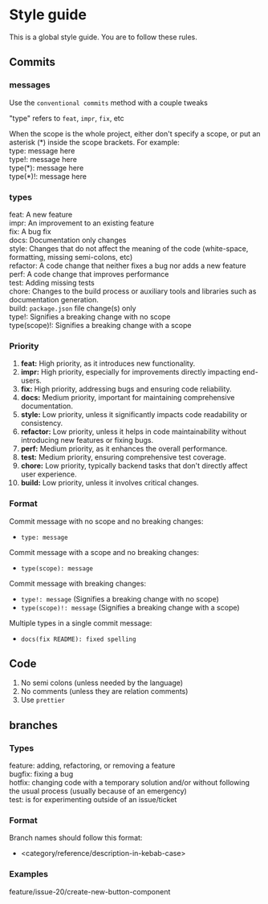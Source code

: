 # Style guide

This is a global style guide. You are to follow these rules.

## Commits

### messages

Use the `conventional commits` method with a couple tweaks

"type" refers to `feat`, `impr`, `fix`, etc

When the scope is the whole project, either don't specify a scope, or put an asterisk (\*) inside the scope brackets. For example:<br>
type: message here<br>
type!: message here<br>
type(\*): message here<br>
type(\*)!: message here<br>

### types

feat: A new feature<br>
impr: An improvement to an existing feature<br>
fix: A bug fix<br>
docs: Documentation only changes<br>
style: Changes that do not affect the meaning of the code (white-space, formatting, missing semi-colons, etc)<br>
refactor: A code change that neither fixes a bug nor adds a new feature<br>
perf: A code change that improves performance<br>
test: Adding missing tests<br>
chore: Changes to the build process or auxiliary tools and libraries such as documentation generation.<br>
build: `package.json` file change(s) only<br>
type!: Signifies a breaking change with no scope<br>
type(scope)!: Signifies a breaking change with a scope<br>

### Priority

1. **feat:** High priority, as it introduces new functionality.
2. **impr:** High priority, especially for improvements directly impacting end-users.
3. **fix:** High priority, addressing bugs and ensuring code reliability.
4. **docs:** Medium priority, important for maintaining comprehensive documentation.
5. **style:** Low priority, unless it significantly impacts code readability or consistency.
6. **refactor:** Low priority, unless it helps in code maintainability without introducing new features or fixing bugs.
7. **perf:** Medium priority, as it enhances the overall performance.
8. **test:** Medium priority, ensuring comprehensive test coverage.
9. **chore:** Low priority, typically backend tasks that don't directly affect user experience.
10. **build:** Low priority, unless it involves critical changes.

### Format

Commit message with no scope and no breaking changes:

- `type: message`

Commit message with a scope and no breaking changes:

- `type(scope): message`

Commit message with breaking changes:

- `type!: message` (Signifies a breaking change with no scope)
- `type(scope)!: message` (Signifies a breaking change with a scope)

Multiple types in a single commit message:

- `docs(fix README): fixed spelling`

## Code

1. No semi colons (unless needed by the language)
1. No comments (unless they are relation comments)
1. Use `prettier`

## branches

### Types

feature: adding, refactoring, or removing a feature<br>
bugfix: fixing a bug<br>
hotfix: changing code with a temporary solution and/or without following the usual process (usually because of an emergency)<br>
test: is for experimenting outside of an issue/ticket<br>

### Format

Branch names should follow this format:

- <category/reference/description-in-kebab-case>

### Examples

feature/issue-20/create-new-button-component
